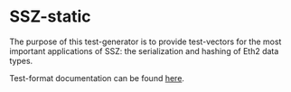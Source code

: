 # SSZ-static

The purpose of this test-generator is to provide test-vectors for the most important applications of SSZ:
the serialization and hashing of Eth2 data types.

Test-format documentation can be found [here](../../formats/ssz_static/README.md).
